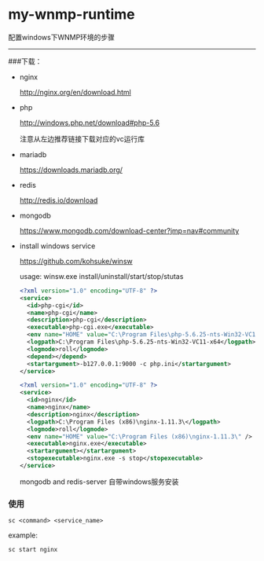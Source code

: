 # my-wnmp-runtime
配置windows下WNMP环境的步骤

----

###下载：

- nginx

  http://nginx.org/en/download.html

- php

  http://windows.php.net/download#php-5.6

  注意从左边推荐链接下载对应的vc运行库

- mariadb

  https://downloads.mariadb.org/

- redis
  
  http://redis.io/download

- mongodb
  
  https://www.mongodb.com/download-center?jmp=nav#community

- install windows service 

  https://github.com/kohsuke/winsw

  usage: winsw.exe install/uninstall/start/stop/stutas
  
  ```xml
  <?xml version="1.0" encoding="UTF-8" ?>
  <service>
    <id>php-cgi</id>
    <name>php-cgi</name>
    <description>php-cgi</description>
    <executable>php-cgi.exe</executable>
    <env name="HOME" value="C:\Program Files\php-5.6.25-nts-Win32-VC11-x64" />
    <logpath>C:\Program Files\php-5.6.25-nts-Win32-VC11-x64</logpath>
    <logmode>roll</logmode>
    <depend></depend>
    <startargument>-b127.0.0.1:9000 -c php.ini</startargument>
  </service>
  
  ```
  
  ```xml
  <?xml version="1.0" encoding="UTF-8" ?>
  <service>
    <id>nginx</id>
    <name>nginx</name>
    <description>nginx</description>
    <logpath>C:\Program Files (x86)\nginx-1.11.3\</logpath>
    <logmode>roll</logmode>
    <env name="HOME" value="C:\Program Files (x86)\nginx-1.11.3\" />
    <executable>nginx.exe</executable>
    <startargument></startargument>
    <stopexecutable>nginx.exe -s stop</stopexecutable>
  </service>
  
  ```
  
  mongodb and redis-server 自带windows服务安装


### 使用
`sc <command> <service_name>`

example:

`sc start nginx`
  
